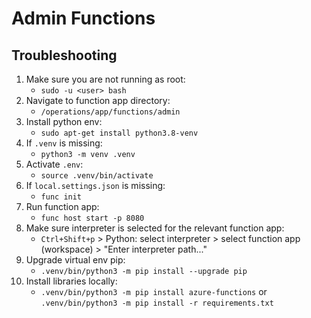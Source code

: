 # Admin Functions

## Troubleshooting

1. Make sure you are not running as root:
    * `sudo -u <user> bash`
2. Navigate to function app directory:
    * `/operations/app/functions/admin`
3. Install python env:
    * `sudo apt-get install python3.8-venv`
4. If `.venv` is missing:
    * `python3 -m venv .venv`
5. Activate `.env`:
    * `source .venv/bin/activate`
6. If `local.settings.json` is missing:
    * `func init`
7. Run function app:
    * `func host start -p 8080`
8. Make sure interpreter is selected for the relevant function app:
    * `Ctrl+Shift+p` > Python: select interpreter > select function app (workspace) > "Enter interpreter path..."
9. Upgrade virtual env pip: 
    * `.venv/bin/python3 -m pip install --upgrade pip`
10. Install libraries locally: 
    * `.venv/bin/python3 -m pip install azure-functions` or `.venv/bin/python3 -m pip install -r requirements.txt`
